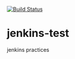 <!-- [![Jenkins Test](https://img.shields.io/badge/test-passing-brightgreen.svg)](http://hoooober1.mylabserver.com:8080/blue/organizations/jenkins/gittest/activity)
[![build record](https://img.shields.io/badge/latest%20build-2018%2F4%2F29-pink.svg)]() -->

<!-- [![Build Status](http://54.254.136.246:8080/buildStatus/icon?job=gittest)](http://54.254.136.246:8080/job/gittest/) -->
[![Build Status](http://54.254.207.153:8080/buildStatus/icon?job=prbuidtest)](http://54.254.207.153:8080/job/prbuidtest/)

# jenkins-test
jenkins practices
